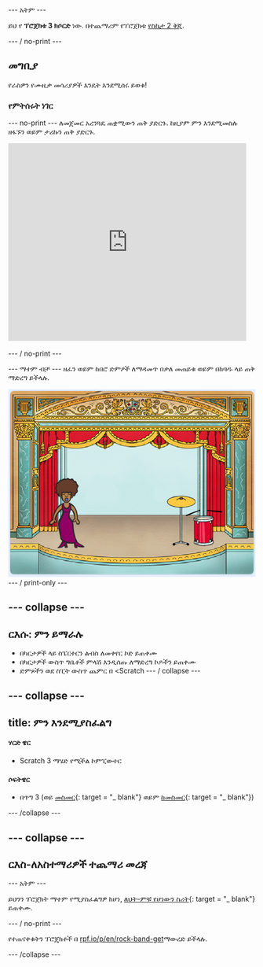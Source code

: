 \--- አትም \---

ይህ የ **ፕሮጀክቱ 3 ክሶርድ** ነው. በተጨማሪም የፕሮጀክቱ [የስኬታ 2 ቅጂ](https://projects.raspberrypi.org/en/projects/rock-band-scratch2).

\--- / no-print \---

## መግቢያ

የራስዎን የሙዚቃ መሳሪያዎች እንዴት እንደሚሰሩ ይወቁ!

### የምትሰሩት ነገር

\--- no-print \--- ለመጀመር አረንጓዴ ጠቋሚውን ጠቅ ያድርጉ. ከዚያም ምን እንደሚመስሉ ዘፋኙን ወይም ታሪኩን ጠቅ ያድርጉ.

<div class="scratch-preview">
  <iframe allowtransparency="true" width="485" height="402" src="https://scratch.mit.edu/projects/embed/276872220/?autostart=false" frameborder="0" scrolling="no"></iframe>
</div>

\--- / no-print \---

\--- ማተም ብቻ \--- ዘፈን ወይም ከበሮ ድምፆች ለማዳመጥ በቃለ መጠይቁ ወይም በከባዱ ላይ ጠቅ ማድረግ ይችላሉ.

![የጨዋታ ቅጽበታዊ ገጽ እይታ](images/demo.png) \--- / print-only \---

## \--- collapse \---

## ርእሱ: ምን ይማራሉ

+ በካርታዎች ላይ ስፔርተርን ልብስ ለመቀየር ኮድ ይጠቀሙ
+ በካርታዎች ውስጥ ግቤቶች ምላሽ እንዲሰጡ ለማድረግ ኮዶችን ይጠቀሙ
+ ድምጾችን ወደ ስፒት ውስጥ ጨምር በ <Scratch \--- / collapse \---

## \--- collapse \---

## title: ምን እንደሚያስፈልግ

#### ሃርድ ዌር

+ Scratch 3 ማሄድ የሚችል ኮምፒውተር

#### ሶፍትዌር

+ በጥግ 3 (ወይ [መስመር](http://rpf.io/scratchon){: target = "_ blank"} ወይም [ከመስመር](http://rpf.io/scratchoff){: target = "_ blank"})

\--- /collapse \---

## \--- collapse \---

## ርእስ-ለአስተማሪዎች ተጨማሪ መረጃ

\--- አትም \---

ይህንን ፕሮጀክት ማተም የሚያስፈልግዎ ከሆነ, [ለህት-ምቹ የሆነውን ስሪት](https://projects.raspberrypi.org/en/projects/rock-band/print){: target = "_ blank"} ይጠቀሙ.

\--- / no-print \---

የተጠናቀቁትን ፕሮጄክቶች በ [rpf.io/p/en/rock-band-get](http://rpf.io/p/en/rock-band-get)ማውረድ ይችላሉ.

\--- /collapse \---